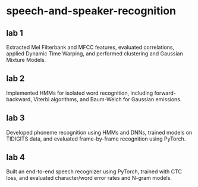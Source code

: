 # speech-and-speaker-recognition

## lab 1

Extracted Mel Filterbank and MFCC features, evaluated correlations, applied Dynamic Time Warping, and performed clustering and Gaussian Mixture Models.

## lab 2
Implemented HMMs for isolated word recognition, including forward-backward, Viterbi algorithms, and Baum-Welch for Gaussian emissions.

## lab 3
Developed phoneme recognition using HMMs and DNNs, trained models on TIDIGITS data, and evaluated frame-by-frame recognition using PyTorch.

## lab 4
Built an end-to-end speech recognizer using PyTorch, trained with CTC loss, and evaluated character/word error rates and N-gram models.

